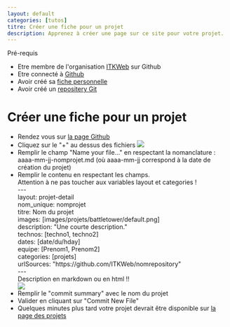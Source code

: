 ```yaml
---
layout: default
categories: [tutos]
titre: Créer une fiche pour un projet
description: Apprenez à créer une page sur ce site pour votre projet.
---
```


<div class="requirements text-center">
	<div class="requirements-title specialfont-bold">Pré-requis</div>
	<ul>
		<li>Etre membre de l'organisation <a class="link" href="https://github.com/ITKWeb" target="_blank">ITKWeb</a> sur Github</li>
		<li>Etre connecté à <a class="link" href="https://github.com/login" target="_blank">Github</a></li>
		<li>Avoir créé sa <a class="link" href="{{site.baseurl}}{% post_url tutos/2013-10-04-creer-fiche-membre%}">fiche personnelle</a></li>
		<li>Avoir créé un <a class="link" href="{{site.baseurl}}{% post_url tutos/2013-10-04-creer-un-projet%}">repositery Git</a></li>
	</ul>
</div>
<h1 class="text-center">Créer une fiche pour un projet</h1>
<div class="max-width">
	<ul class="stepbystep">
		<li>Rendez vous sur <a class="link" href="https://github.com/ITKWeb/site-h-day/tree/gh-pages/_posts/projets">la page Github</a></li>
		<li>Cliquez sur le "+" au dessus des fichiers <img src="{{site.baseurl}}/images/tutos/creer_fiche_projet_1.png" /></li>
		<li>Remplir le champ "Name your file..." en respectant la nomanclature : aaaa-mm-jj-nomprojet.md (où aaaa-mm-jj correspond à la date de création du projet)</li>
		<li>Remplir le contenu en respectant les champs.
			<div class="warning">Attention à ne pas toucher aux variables layout et categories !</div>
			<div class="code">
				---<br />
				layout: projet-detail<br />
				nom_unique: nomprojet<br />
				titre: Nom du projet<br />
				images: [images/projets/battletower/default.png]<br />
				description: "Une courte description."<br />
				technos: [techno1, techno2]<br />
				dates: [date/du/hday]<br />
				equipe: [Prenom1, Prenom2]<br />
				categories: [projets]<br />
				urlSources: "https://github.com/ITKWeb/nomrepository"<br />
				---<br />
				Description en markdown ou en html !!<br />
			</div>
			<img src="{{site.baseurl}}/images/tutos/creer_fiche_projet_2.png" />
		</li>
		<li>Remplir le "commit summary" avec le nom du projet</li>
		<li>Valider en cliquant sur "Commit New File"</li>
		<li>Quelques minutes plus tard votre projet devrait être disponible sur <a class="link" href="{{site.baseurl}}/projets.html">la page des projets</a></li>
	</ul>
</div>

